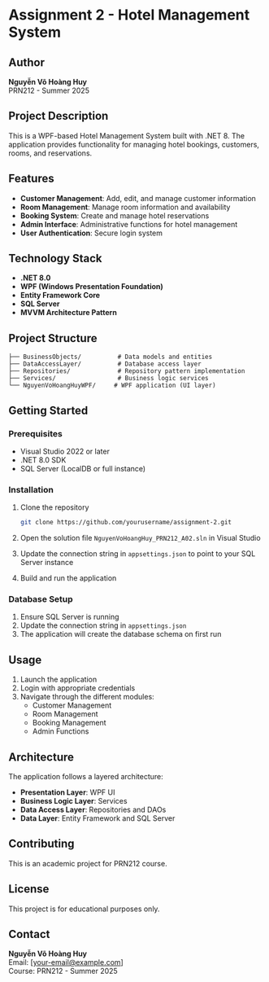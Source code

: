 # Assignment 2 - Hotel Management System

## Author

**Nguyễn Võ Hoàng Huy**  
PRN212 - Summer 2025

## Project Description

This is a WPF-based Hotel Management System built with .NET 8. The application provides functionality for managing hotel bookings, customers, rooms, and reservations.

## Features

- **Customer Management**: Add, edit, and manage customer information
- **Room Management**: Manage room information and availability
- **Booking System**: Create and manage hotel reservations
- **Admin Interface**: Administrative functions for hotel management
- **User Authentication**: Secure login system

## Technology Stack

- **.NET 8.0**
- **WPF (Windows Presentation Foundation)**
- **Entity Framework Core**
- **SQL Server**
- **MVVM Architecture Pattern**

## Project Structure

```
├── BusinessObjects/          # Data models and entities
├── DataAccessLayer/          # Database access layer
├── Repositories/             # Repository pattern implementation
├── Services/                 # Business logic services
└── NguyenVoHoangHuyWPF/     # WPF application (UI layer)
```

## Getting Started

### Prerequisites

- Visual Studio 2022 or later
- .NET 8.0 SDK
- SQL Server (LocalDB or full instance)

### Installation

1. Clone the repository

   ```bash
   git clone https://github.com/yourusername/assignment-2.git
   ```

2. Open the solution file `NguyenVoHoangHuy_PRN212_A02.sln` in Visual Studio

3. Update the connection string in `appsettings.json` to point to your SQL Server instance

4. Build and run the application

### Database Setup

1. Ensure SQL Server is running
2. Update the connection string in `appsettings.json`
3. The application will create the database schema on first run

## Usage

1. Launch the application
2. Login with appropriate credentials
3. Navigate through the different modules:
   - Customer Management
   - Room Management
   - Booking Management
   - Admin Functions

## Architecture

The application follows a layered architecture:

- **Presentation Layer**: WPF UI
- **Business Logic Layer**: Services
- **Data Access Layer**: Repositories and DAOs
- **Data Layer**: Entity Framework and SQL Server

## Contributing

This is an academic project for PRN212 course.

## License

This project is for educational purposes only.

## Contact

**Nguyễn Võ Hoàng Huy**  
Email: [your-email@example.com]  
Course: PRN212 - Summer 2025
